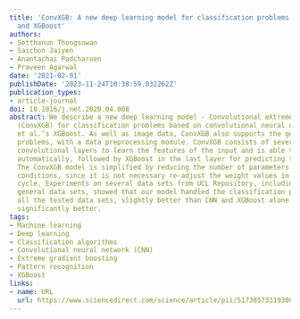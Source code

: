 ```yaml
---
title: 'ConvXGB: A new deep learning model for classification problems based on CNN
  and XGBoost'
authors:
- Setthanun Thongsuwan
- Saichon Jaiyen
- Anantachai Padcharoen
- Praveen Agarwal
date: '2021-02-01'
publishDate: '2023-11-24T10:38:59.032262Z'
publication_types:
- article-journal
doi: 10.1016/j.net.2020.04.008
abstract: We describe a new deep learning model - Convolutional eXtreme Gradient Boosting
  (ConvXGB) for classification problems based on convolutional neural nets and Chen
  et al.’s XGBoost. As well as image data, ConvXGB also supports the general classification
  problems, with a data preprocessing module. ConvXGB consists of several stacked
  convolutional layers to learn the features of the input and is able to learn features
  automatically, followed by XGBoost in the last layer for predicting the class labels.
  The ConvXGB model is simplified by reducing the number of parameters under appropriate
  conditions, since it is not necessary re-adjust the weight values in a back propagation
  cycle. Experiments on several data sets from UCL Repository, including images and
  general data sets, showed that our model handled the classification problems, for
  all the tested data sets, slightly better than CNN and XGBoost alone and was sometimes
  significantly better.
tags:
- Machine learning
- Deep learning
- Classification algorithms
- Convolutional neural network (CNN)
- Extreme gradient boosting
- Pattern recognition
- XGBoost
links:
- name: URL
  url: https://www.sciencedirect.com/science/article/pii/S1738573319308587
---
```

